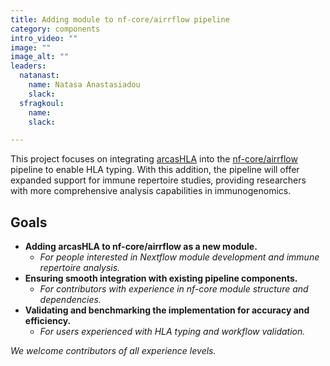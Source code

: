 ```yaml
---
title: Adding module to nf-core/airrflow pipeline
category: components
intro_video: ""
image: ""
image_alt: "" 
leaders:
  natanast:
    name: Natasa Anastasiadou
    slack: 
  sfragkoul:
    name: 
    slack: 

---
```


This project focuses on integrating [arcasHLA](https://github.com/RabadanLab/arcasHLA) into the [nf-core/airrflow](https://nf-co.re/airrflow) pipeline to enable HLA typing. 
With this addition, the pipeline will offer expanded support for immune repertoire studies, providing researchers with more comprehensive analysis capabilities in immunogenomics.


## Goals

- **Adding arcasHLA to nf-core/airrflow as a new module.**
  - _For people interested in Nextflow module development and immune repertoire analysis._
- **Ensuring smooth integration with existing pipeline components.**
  - _For contributors with experience in nf-core module structure and dependencies._
- **Validating and benchmarking the implementation for accuracy and efficiency.**
  - _For users experienced with HLA typing and workflow validation._

_We welcome contributors of all experience levels._

